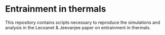 # Entrainment in thermals

This repository contains scripts necessary to reproduce the simulations and analysis in the Lecoanet & Jeevanjee paper on entrainment in thermals.
